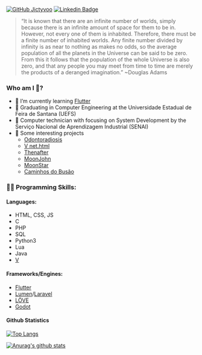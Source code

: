 [![GitHub Jictyvoo](https://img.shields.io/github/followers/Jictyvoo?label=Github&style=social)](https://github.com/Jictyvoo)
[![Linkedin Badge](https://img.shields.io/badge/-Jictyvoo-blue?style=flat-square&logo=Linkedin&logoColor=white&link=https://www.linkedin.com/in/Jictyvoo/)](https://www.linkedin.com/in/Jictyvoo/)

> “It is known that there are an infinite number of worlds, simply because there is an infinite amount of space for them to be in. However, not every one of them is inhabited. Therefore, there must be a finite number of inhabited worlds. Any finite number divided by infinity is as near to nothing as makes no odds, so the average population of all the planets in the Universe can be said to be zero. From this it follows that the population of the whole Universe is also zero, and that any people you may meet from time to time are merely the products of a deranged imagination.” ~Douglas Adams

### Who am I 🤔?

- 🌱 I’m currently learning [Flutter](https://flutter.dev/)
- :scroll: Graduating in Computer Engineering at the Universidade Estadual de Feira de Santana (UEFS)
- :wrench: Computer technician with focusing on System Development by the Serviço Nacional de Aprendizagem Industrial (SENAI)
- 🔭 Some interesting projects
  - [Odontoradiosis](https://github.com/Jictyvoo/Odontoradiosis)
  - [V net.html](https://github.com/vlang/v/tree/master/vlib/net/html)
  - [Thenafter](https://github.com/Jictyvoo/Thenafter)
  - [MoonJohn](https://github.com/Jictyvoo/MoonJohn)
  - [MoonStar](https://github.com/Jictyvoo/MoonStar)
  - [Caminhos do Busão](https://github.com/Wrapped-Owls/Caminhos_do_Busao)

<!--
**Jictyvoo/Jictyvoo** is a ✨ _special_ ✨ repository because its `README.md` (this file) appears on your GitHub profile.

Here are some ideas to get you started:

- 👯 I’m looking to collaborate on ...
-  I’m looking for help with ...
- 💬 Ask me about ...
- 📫 How to reach me: ...
- 😄 Pronouns: ...
-->

### :man_technologist: Programming Skills:

#### Languages:

- HTML, CSS, JS
- C
- PHP
- SQL
- Python3
- Lua
- Java
- [V](https://vlang.io/)

#### Frameworks/Engines:

- [Flutter](https://flutter.dev/)
- [Lumen](https://lumen.laravel.com/)/[Laravel](https://laravel.com/)
- [LÖVE](https://love2d.org/)
- [Godot](https://godotengine.org/)

#### Github Statistics

[![Top Langs](https://github-readme-stats.vercel.app/api/top-langs/?username=Jictyvoo&layout=compact)](https://github.com/anuraghazra/github-readme-stats)

[![Anurag's github stats](https://github-readme-stats.vercel.app/api?username=Jictyvoo&count_private=true&show_icons=true)](https://github.com/anuraghazra/github-readme-stats)
